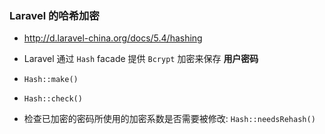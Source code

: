 ### Laravel 的哈希加密
* http://d.laravel-china.org/docs/5.4/hashing

* Laravel 通过 `Hash` facade 提供 `Bcrypt` 加密来保存 **用户密码**

* `Hash::make()`

* `Hash::check()`

* 检查已加密的密码所使用的加密系数是否需要被修改: `Hash::needsRehash()`
